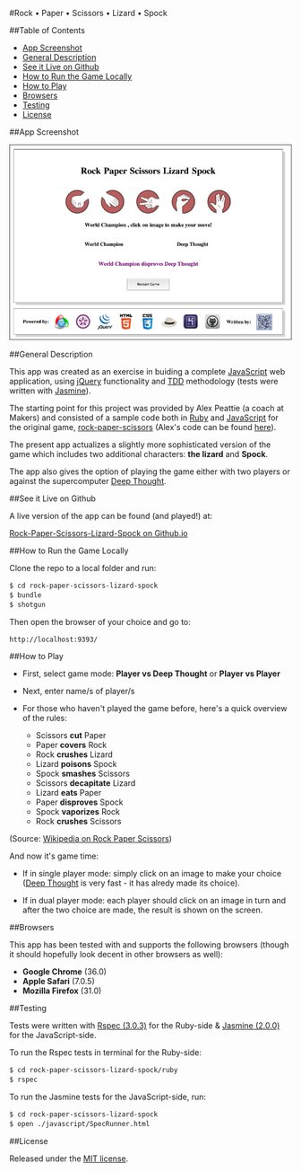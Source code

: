 #Rock • Paper • Scissors • Lizard • Spock

##Table of Contents

* [App Screenshot](#app-screenshot)
* [General Description](#general-description)
* [See it Live on Github](#see-it-live-on-github)
* [How to Run the Game Locally](#how-to-run-the-game-locally)
* [How to Play](#how-to-play)
* [Browsers](#browsers)
* [Testing](#testing)
* [License](#license)


##App Screenshot

![Rock • Paper • Scissors • Lizard • Spock](images/screenshot.png)


##General Description

This app was created as an exercise in buiding a complete 
[JavaScript](http://en.wikipedia.org/wiki/JavaScript) web application, 
using [jQuery](http://jquery.com) functionality and 
[TDD](http://en.wikipedia.org/wiki/Test-driven_development) 
methodology (tests were written with 
[Jasmine](http://jasmine.github.io/2.0/introduction.html)). 

The starting point for this project was provided by Alex Peattie (a coach at Makers) and 
consisted of a sample code both in [Ruby](https://www.ruby-lang.org/en/) 
and [JavaScript](http://en.wikipedia.org/wiki/JavaScript) 
for the original game, [rock-paper-scissors](http://en.wikipedia.org/wiki/Rock-paper-scissors-lizard-Spock) 
(Alex's code can be found [here](https://github.com/alexmakers/rockpaperscissors)).

The present app actualizes a slightly more sophisticated version of the game which includes 
two additional characters: __the lizard__ and __Spock__.

The app also gives the option of playing the game either with two players or against the 
supercomputer [Deep Thought](http://en.wikipedia.org/wiki/Deep_Thought_(The_Hitchhiker%27s_Guide_to_the_Galaxy)#Deep_Thought).


##See it Live on Github
            
A live version of the app can be found (and played!) at:

[Rock-Paper-Scissors-Lizard-Spock on Github.io](http://nadavmatalon.github.io/rock-paper-scissors-lizard-spock/)
  

    

##How to Run the Game Locally

Clone the repo to a local folder and run:

```bash
$ cd rock-paper-scissors-lizard-spock
$ bundle
$ shotgun
```

Then open the browser of your choice and go to:
```
http://localhost:9393/
```


##How to Play

* First, select game mode: __Player vs Deep Thought__ or __Player vs Player__

* Next, enter name/s of player/s

* For those who haven't played the game before, here's a quick overview of the rules:
    *  Scissors __cut__ Paper
    *  Paper __covers__ Rock
    *  Rock __crushes__ Lizard
    *  Lizard __poisons__ Spock
    *  Spock __smashes__ Scissors
    *  Scissors __decapitate__ Lizard
    *  Lizard __eats__ Paper
    *  Paper __disproves__ Spock
    *  Spock __vaporizes__ Rock
    *  Rock __crushes__ Scissors

(Source: [Wikipedia on Rock Paper Scissors](http://en.wikipedia.org/wiki/Rock-paper-scissors-lizard-Spock))

And now it's game time:

* If in single player mode: simply click on an image to make your choice 
([Deep Thought](http://en.wikipedia.org/wiki/Deep_Thought_(The_Hitchhiker%27s_Guide_to_the_Galaxy)#Deep_Thought) 
is very fast - it has alredy made its choice).

* If in dual player mode: each player should click on an image in turn and after the 
two choice are made, the result is shown on the screen.


##Browsers

This app has been tested with and supports the following browsers (though
it should hopefully look decent in other browsers as well):

* __Google Chrome__ (36.0)
* __Apple Safari__ (7.0.5)
* __Mozilla Firefox__ (31.0)


##Testing

Tests were written with [Rspec (3.0.3)](http://rspec.info) for the Ruby-side & 
[Jasmine (2.0.0)](http://jasmine.github.io/2.0/introduction.html) for the 
JavaScript-side.

To run the Rspec tests in terminal for the Ruby-side:

```bash
$ cd rock-paper-scissors-lizard-spock/ruby
$ rspec
```

To run the Jasmine tests for the JavaScript-side, run:

```bash
$ cd rock-paper-scissors-lizard-spock
$ open ./javascript/SpecRunner.html
```

##License

<p>Released under the <a href="http://www.opensource.org/licenses/MIT">MIT license</a>.</p>

